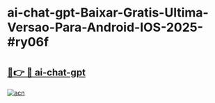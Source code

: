 # ai-chat-gpt-Baixar-Gratis-Ultima-Versao-Para-Android-IOS-2025-#ry06f

# <h2><a href="https://ainizakaria.my?title=ai-chat-gpt&ref=22M">🔗👉 🔴 ai-chat-gpt</a></h2>

[![acn](https://github.com/user-attachments/assets/0f9c940e-d8b0-45ae-aac7-cd30a18b3e1c)](https://ainizakaria.my?title=ai-chat-gpt&ref=22M)

